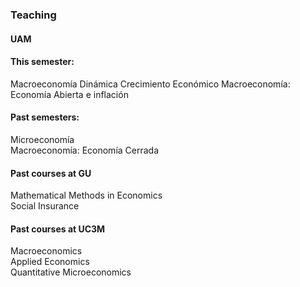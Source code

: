 ### Teaching
#### UAM

#### This semester: 
Macroeconomía Dinámica
Crecimiento Económico
Macroeconomía: Economía Abierta e inflación

#### Past semesters:
Microeconomía  
Macroeconomía: Economía Cerrada 

#### Past courses at GU  
Mathematical Methods in Economics  
Social Insurance  

#### Past courses at UC3M  
Macroeconomics  
Applied Economics  
Quantitative Microeconomics
